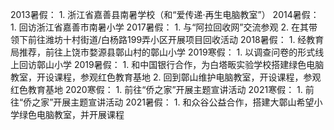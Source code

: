 2013暑假：
	1. 浙江省嘉善县南暑学校（和“爱传递·再生电脑教室”）
2014暑假：
	1. 回访浙江省嘉善市南暑小学
2017暑假：
	1. 与“阿拉回收网”交流参观
	2. 在其带领下前往潍坊十村街道/白杨路199弄小区开展项目回收活动
2018暑假：
	1. 经教育局推荐，前往上饶市婺源县鄣山村的鄣山小学
2019寒假：
	1. 以调查问卷的形式线上回访鄣山小学
2019暑假：
	1. 和中国银行合作，为白塔畈实验学校搭建绿色电脑教室，开设课程，参观红色教育基地
	2. 回到鄣山维护电脑教室，开设课程，参观红色教育基地
2020寒假：
	1. 前往“侨之家”开展主题宣讲活动
2021寒假：
	1. 前往“侨之家”开展主题宣讲活动
2021暑假：
	1. 和众谷公益合作，搭建大鄣山希望小学绿色电脑教室，并开展课程